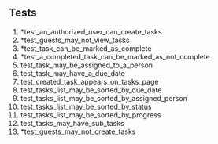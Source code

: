 ## Tests
1. *test_an_authorized_user_can_create_tasks
2. *test_guests_may_not_view_tasks
3. *test_task_can_be_marked_as_complete
4. *test_a_completed_task_can_be_marked_as_not_complete
5. test_task_may_be_assigned_to_a_person
6. test_task_may_have_a_due_date
7. test_created_task_appears_on_tasks_page
8. test_tasks_list_may_be_sorted_by_due_date
9. test_tasks_list_may_be_sorted_by_assigned_person
10. test_tasks_list_may_be_sorted_by_status
11. test_tasks_list_may_be_sorted_by_progress
12. test_tasks_may_have_sub_tasks
13. *test_guests_may_not_create_tasks